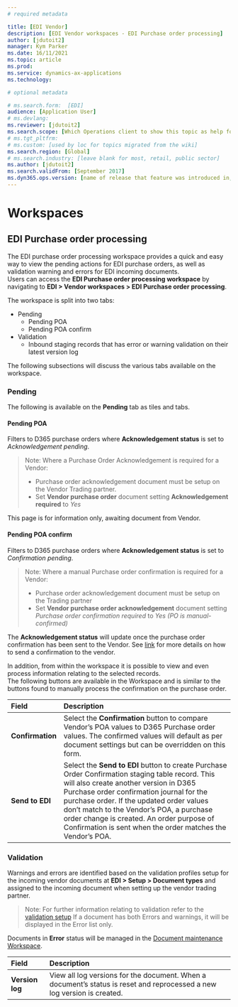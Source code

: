 ```yaml
---
# required metadata

title: [EDI Vendor]
description: [EDI Vendor workspaces - EDI Purchase order processing]
author: [jdutoit2]
manager: Kym Parker
ms.date: 16/11/2021
ms.topic: article
ms.prod: 
ms.service: dynamics-ax-applications
ms.technology: 

# optional metadata

# ms.search.form:  [EDI]
audience: [Application User]
# ms.devlang: 
ms.reviewer: [jdutoit2]
ms.search.scope: [Which Operations client to show this topic as help for, to be set by content strategist, see list here: https://microsoft.sharepoint.com/teams/DynDoc/_layouts/15/WopiFrame.aspx?sourcedoc={23419e1c-eb64-42e9-aa9b-79875b428718}&action=edit&wd=target%28Core%20Dynamics%20AX%20CP%20requirements%2Eone%7C4CC185C0%2DEFAA%2D42CD%2D94B9%2D8F2A45E7F61A%2FVersions%20list%20for%20docs%20topics%7CC14BE630%2D5151%2D49D6%2D8305%2D554B5084593C%2F%29]
# ms.tgt_pltfrm: 
# ms.custom: [used by loc for topics migrated from the wiki]
ms.search.region: [Global]
# ms.search.industry: [leave blank for most, retail, public sector]
ms.author: [jdutoit2]
ms.search.validFrom: [September 2017]
ms.dyn365.ops.version: [name of release that feature was introduced in, see list here: https://microsoft.sharepoint.com/teams/DynDoc/_layouts/15/WopiFrame.aspx?sourcedoc={23419e1c-eb64-42e9-aa9b-79875b428718}&action=edit&wd=target%28Core%20Dynamics%20AX%20CP%20requirements%2Eone%7C4CC185C0%2DEFAA%2D42CD%2D94B9%2D8F2A45E7F61A%2FVersions%20list%20for%20docs%20topics%7CC14BE630%2D5151%2D49D6%2D8305%2D554B5084593C%2F%29]
---
```


# Workspaces

## EDI Purchase order processing

The EDI purchase order processing workspace provides a quick and easy way to view the pending actions for EDI purchase orders, as well as validation warning and errors for EDI incoming documents. <br>
Users can access the **EDI Purchase order processing workspace** by navigating to **EDI > Vendor workspaces > EDI Purchase order processing**. <br> 

The workspace is split into two tabs:
- Pending
    - Pending POA
    - Pending POA confirm
- Validation
    - Inbound staging records that has error or warning validation on their latest version log

The following subsections will discuss the various tabs available on the workspace.

### Pending
The following is available on the **Pending** tab as tiles and tabs.

#### Pending POA
Filters to D365 purchase orders where **Acknowledgement status** is set to _Acknowledgement pending_. <br>
> Note: Where a Purchase Order Acknowledgement is required for a Vendor:
> - Purchase order acknowledgement document must be setup on the Vendor Trading partner. 
> - Set **Vendor purchase order** document setting **Acknowledgement required** to _Yes_

This page is for information only, awaiting document from Vendor.

#### Pending POA confirm
Filters to D365 purchase orders where **Acknowledgement status** is set to _Confirmation pending_. <br>
> Note: Where a manual Purchase order confirmation is required for a Vendor:
> - Purchase order acknowledgement document must be setup on the Trading partner
> - Set **Vendor purchase order acknowledgement** document setting _Purchase order confirmation required_ to _Yes (PO is manual-confirmed)_ 

The **Acknowledgement status** will update once the purchase order confirmation has been sent to the Vendor. See [link](../DOCUMENTS/Vendor%20purchase%20order%20acknowledgement.md#processing-purchase-order-confirmation-poc) for more details on how to send a confirmation to the vendor.

In addition, from within the workspace it is possible to view and even process information relating to the selected records. <br>
The following buttons are available in the Workspace and is similar to the buttons found to manually process the confirmation on the purchase order.

Field	              | Description
|:--                |:--
**Confirmation**    |	Select the **Confirmation** button to compare Vendor’s POA values to D365 Purchase order values. The confirmed values will default as per document settings but can be overridden on this form.
**Send to EDI**	    | Select the **Send to EDI** button to create Purchase Order Confirmation staging table record. This will also create another version in D365 Purchase order confirmation journal for the purchase order. If the updated order values don’t match to the Vendor’s POA, a purchase order change is created. An order purpose of Confirmation is sent when the order matches the Vendor’s POA.

### Validation
Warnings and errors are identified based on the validation profiles setup for the incoming vendor documents at **EDI > Setup > Document types** and assigned to the incoming document when setting up the vendor trading partner.

> Note: For further information relating to validation refer to the [validation setup](../SETUP/Validation%20profiles.md)
> If a document has both Errors and warnings, it will be displayed in the Error list only.

Documents in **Error** status will be managed in the [Document maintenance Workspace](../../CORE/WORKSPACES/EDI%20Document%20maintenance%20workspace.md). <br> 

Field	            | Description
|:--                |:--
**Version log**     | View all log versions for the document. When a document’s status is reset and reprocessed a new log version is created.

